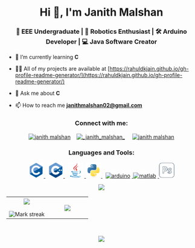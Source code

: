 <h1 align="center">Hi 👋, I'm Janith Malshan</h1>
<h3 align="center">🔌 EEE Undergraduate | 🤖 Robotics Enthusiast | 🛠️ Arduino Developer | 💻 Java Software Creator</h3>

- 🌱 I’m currently learning **C**

- 👨‍💻 All of my projects are available at [https://rahuldkjain.github.io/gh-profile-readme-generator/](https://rahuldkjain.github.io/gh-profile-readme-generator/)

- 💬 Ask me about **C**

- 📫 How to reach me **janithmalshan02@gmail.com**

<h3 align="center">Connect with me:</h3>
<p align="center">
<a href="https://fb.com/janith malshan" target="blank"><img align="center" src="https://raw.githubusercontent.com/rahuldkjain/github-profile-readme-generator/master/src/images/icons/Social/facebook.svg" alt="janith malshan" height="50" width="40" /></a>&nbsp;&nbsp;&nbsp;
<a href="https://instagram.com/_janith_malshan_" target="blank"><img align="center" src="https://raw.githubusercontent.com/rahuldkjain/github-profile-readme-generator/master/src/images/icons/Social/instagram.svg" alt="_janith_malshan_" height="50" width="40" /></a> &nbsp;&nbsp;&nbsp;
<a href="https://linkedin.com/in/janith malshan" target="blank"><img align="center" src="https://raw.githubusercontent.com/rahuldkjain/github-profile-readme-generator/master/src/images/icons/Social/linked-in-alt.svg" alt="janith malshan" height="50" width=40" /></a>
</p>

<h3 align="center">Languages and Tools:</h3>
<p align="center"><a href="https://www.cprogramming.com/" target="_blank" rel="noreferrer"> <img src="https://raw.githubusercontent.com/devicons/devicon/master/icons/c/c-original.svg" alt="c" width="40" height="40"/> </a> &nbsp; <a href="https://www.w3schools.com/cpp/" target="_blank" rel="noreferrer"> <img src="https://raw.githubusercontent.com/devicons/devicon/master/icons/cplusplus/cplusplus-original.svg" alt="cplusplus" width="40" height="40"/> </a>&nbsp; <a href="https://www.java.com" target="_blank" rel="noreferrer"> <img src="https://raw.githubusercontent.com/devicons/devicon/master/icons/java/java-original.svg" alt="java" width="40" height="40"/></a>&nbsp;<a href="https://www.python.org" target="_blank" rel="noreferrer"> <img src="https://raw.githubusercontent.com/devicons/devicon/master/icons/python/python-original.svg" alt="python" width="40" height="40"/> </a> &nbsp; <a href="https://www.arduino.cc/" target="_blank" rel="noreferrer"> <img src="https://cdn.worldvectorlogo.com/logos/arduino-1.svg" alt="arduino" width="40" height="40"/></a>&nbsp;<a href="https://www.mathworks.com/" target="_blank" rel="noreferrer"> <img src="https://upload.wikimedia.org/wikipedia/commons/2/21/Matlab_Logo.png" alt="matlab" width="40" height="40"/></a>&nbsp;<a href="https://www.photoshop.com/en" target="_blank" rel="noreferrer"> <img src="https://raw.githubusercontent.com/devicons/devicon/master/icons/photoshop/photoshop-line.svg" alt="photoshop" width="40" height="40"/> </a> </p>

<p  align="center">
<img src="https://user-images.githubusercontent.com/73097560/115834477-dbab4500-a447-11eb-908a-139a6edaec5c.gif"> 
                  
  <br>



<table border="0" align="center">
<tr border="0">
<td width="50%" align="center">
  
  <img  align="center"  src="https://github-readme-stats.vercel.app/api?username=Janith-Malshan&theme=dark&show_icons=true&count_private=true" />
  <br></br>
  <img  title="🔥 Get streak stats for your profile at git.io/streak-stats" alt="Mark streak" src="https://github-readme-streak-stats.herokuapp.com/?user=Janith-Malshan&theme=dark&hide_border=true" />


  
</td>

<td width="50%" align="center">

  <img  align="center"  src="https://github-readme-stats.anuraghazra1.vercel.app/api/top-langs/?username=Janith-Malshan&theme=dark&hide_border=true&no-bg=true&no-frame=true&langs_count=10"/>
  
  </td>
</tr>
</table>

<br>


<p align="center"> <img src="https://user-images.githubusercontent.com/73097560/115834477-dbab4500-a447-11eb-908a-139a6edaec5c.gif"> 
